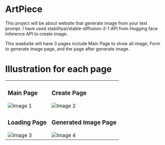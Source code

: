 ﻿# ArtPiece

This project will be about website that generate image from your text prompt. I have used stabilityai/stable-diffusion-2-1 API from Hugging face Inference API to create image. 

This waebsite will have 3 pages include Main Page to show all image, Form to generate image page, and the page after generate image. 


# Illustration for each page
<!-- Create a table with 2 rows and 2 columns -->
<table>
  <tr>
    <!-- Each cell in the table represents an image -->
    <td>
      <h3>Main Page</h3>
      <img src="https://github.com/WinRafaelx/Web_GenImage/assets/120245459/dd42aba7-4214-4fa6-83d0-105c9c505a6e" alt="Image 1"></td>
    <td>
      <h3>Create Page</h3>
      <img src="https://github.com/WinRafaelx/Web_GenImage/assets/120245459/8b7438bd-2481-4450-90ba-ec83319732cf" alt="Image 2"></td>
  </tr>
  <tr>
    <td>
      <h3>Loading Page</h3>
      <img src="https://github.com/WinRafaelx/Web_GenImage/assets/120245459/31d2d1be-84c0-4ae7-8afc-66cf4a692dfb" alt="Image 3"></td>
    <td>
      <h3>Generated Image Page</h3>
      <img src="https://github.com/WinRafaelx/Web_GenImage/assets/120245459/286ea0bd-43fd-49db-9804-7e6b0e18d0d4" alt="Image 4"></td>
  </tr>

</table>
